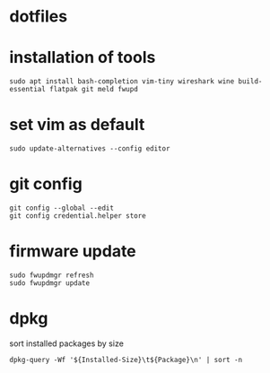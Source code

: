 # dotfiles

# installation of tools
```
sudo apt install bash-completion vim-tiny wireshark wine build-essential flatpak git meld fwupd
```
# set vim as default
```
sudo update-alternatives --config editor
```
# git config
```
git config --global --edit
git config credential.helper store
```

# firmware update
```
sudo fwupdmgr refresh
sudo fwupdmgr update
```

# dpkg

sort installed packages by size
```
dpkg-query -Wf '${Installed-Size}\t${Package}\n' | sort -n
```
